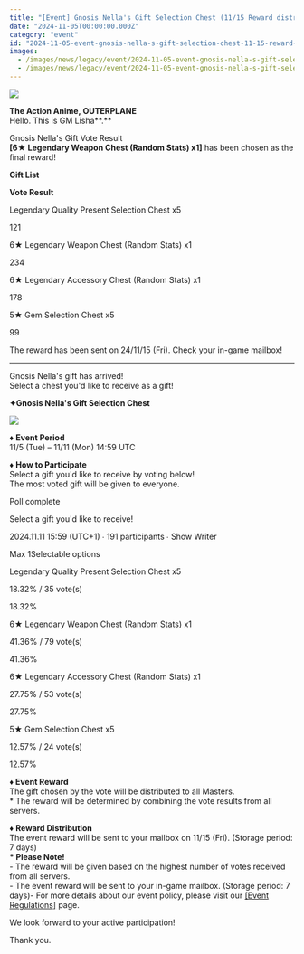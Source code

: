 ```yaml
---
title: "[Event] Gnosis Nella's Gift Selection Chest (11/15 Reward distributed)"
date: "2024-11-05T00:00:00.000Z"
category: "event"
id: "2024-11-05-event-gnosis-nella-s-gift-selection-chest-11-15-reward-distributed"
images:
  - /images/news/legacy/event/2024-11-05-event-gnosis-nella-s-gift-selection-chest-11-15-reward-distributed/7cab40b6a7254cab899e818e466b4ff5.webp
  - /images/news/legacy/event/2024-11-05-event-gnosis-nella-s-gift-selection-chest-11-15-reward-distributed/f251f02f95c64415838becf582d4262f_002.webp
---
```


![](/images/news/legacy/event/2024-11-05-event-gnosis-nella-s-gift-selection-chest-11-15-reward-distributed/7cab40b6a7254cab899e818e466b4ff5.webp)

**The Action Anime, OUTERPLANE**  
Hello. This is GM Lisha**.**

Gnosis Nella's Gift Vote Result  
**\[6★ Legendary Weapon Chest (Random Stats) x1\]** has been chosen as the final reward!

**Gift List**

**Vote Result**

Legendary Quality Present Selection Chest x5

121

6★ Legendary Weapon Chest (Random Stats) x1

234

6★ Legendary Accessory Chest (Random Stats) x1

178

5★ Gem Selection Chest x5

99

The reward has been sent on 24/11/15 (Fri). Check your in-game mailbox!

* * *

Gnosis Nella's gift has arrived!  
Select a chest you'd like to receive as a gift!

**✦Gnosis Nella's Gift Selection Chest**

![](/images/news/legacy/event/2024-11-05-event-gnosis-nella-s-gift-selection-chest-11-15-reward-distributed/f251f02f95c64415838becf582d4262f_002.webp)  

♦︎ **Event Period**  
11/5 (Tue) – 11/11 (Mon) 14:59 UTC

♦︎ **How to Participate**  
Select a gift you'd like to receive by voting below!  
The most voted gift will be given to everyone.

Poll complete

Select a gift you'd like to receive!

2024.11.11 15:59 (UTC+1) ∙ 191 participants ∙ Show Writer

Max 1Selectable options

Legendary Quality Present Selection Chest x5

18.32% / 35 vote(s)

18.32%

6★ Legendary Weapon Chest (Random Stats) x1

41.36% / 79 vote(s)

41.36%

6★ Legendary Accessory Chest (Random Stats) x1

27.75% / 53 vote(s)

27.75%

5★ Gem Selection Chest x5

12.57% / 24 vote(s)

12.57%

  

**♦︎ Event Reward**  
The gift chosen by the vote will be distributed to all Masters.  
\* The reward will be determined by combining the vote results from all servers.

  
**♦︎** **Reward Distribution**  
The event reward will be sent to your mailbox on 11/15 (Fri). (Storage period: 7 days)  
**\* Please Note!**  
\- The reward will be given based on the highest number of votes received from all servers.  
\- The event reward will be sent to your in-game mailbox. (Storage period: 7 days)- For more details about our event policy, please visit our [\[Event Regulations\]](https://common.game.onstove.com/terms/index?gameType=MOBILE&termsType=8&langCode=kohttps://common.game.onstove.com/terms/index?gameType=MOBILE&termsType=8&langCode=ko) page.

We look forward to your active participation!

Thank you.
